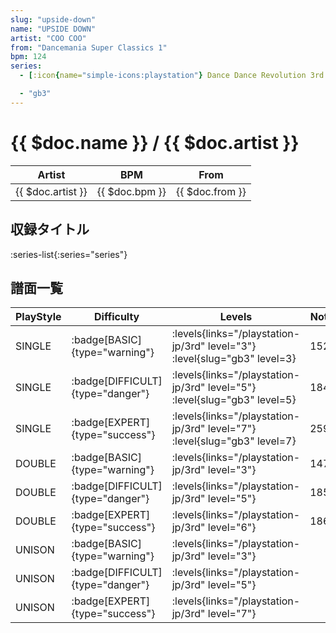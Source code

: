 ```yaml
---
slug: "upside-down"
name: "UPSIDE DOWN"
artist: "COO COO"
from: "Dancemania Super Classics 1"
bpm: 124
series:
  - [:icon{name="simple-icons:playstation"} Dance Dance Revolution 3rd MIX :icon{name="flag:jp-4x3"}](/playstation-jp/3rd)

  - "gb3"
---
```


# {{ $doc.name }} / {{ $doc.artist }}

|Artist|BPM|From|
|------|---|----|
|{{ $doc.artist }}|{{ $doc.bpm }}|{{ $doc.from }}|

## 収録タイトル

:series-list{:series="series"}

## 譜面一覧

|PlayStyle|Difficulty|Levels|Notes|Movie|
|---------|----------|------|-----|-----|
|SINGLE| :badge[BASIC]{type="warning"}| :levels{links="/playstation-jp/3rd" level="3"} :level{slug="gb3" level=3}|152/0||
|SINGLE| :badge[DIFFICULT]{type="danger"}| :levels{links="/playstation-jp/3rd" level="5"} :level{slug="gb3" level=5}|184/0||
|SINGLE| :badge[EXPERT]{type="success"}| :levels{links="/playstation-jp/3rd" level="7"} :level{slug="gb3" level=7}|259/0||
|DOUBLE| :badge[BASIC]{type="warning"}| :levels{links="/playstation-jp/3rd" level="3"}|147/0||
|DOUBLE| :badge[DIFFICULT]{type="danger"}| :levels{links="/playstation-jp/3rd" level="5"}|185/0||
|DOUBLE| :badge[EXPERT]{type="success"}| :levels{links="/playstation-jp/3rd" level="6"}|186/0||
|UNISON| :badge[BASIC]{type="warning"}| :levels{links="/playstation-jp/3rd" level="3"}|||
|UNISON| :badge[DIFFICULT]{type="danger"}| :levels{links="/playstation-jp/3rd" level="5"}|||
|UNISON| :badge[EXPERT]{type="success"}| :levels{links="/playstation-jp/3rd" level="7"}|||
